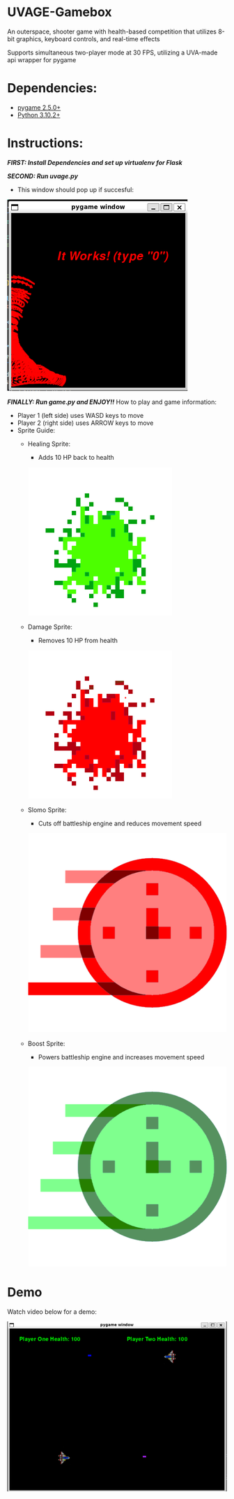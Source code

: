 # UVAGE-Gamebox
An outerspace, shooter game with health-based competition that utilizes 8-bit graphics, keyboard controls, and real-time effects

Supports simultaneous two-player mode at 30 FPS, utilizing a UVA-made api wrapper for pygame

# Dependencies:
- [pygame 2.5.0+](https://www.pygame.org/wiki/GettingStarted)
- [Python 3.10.2+](https://www.python.org/downloads/)

# Instructions:
**<em>FIRST: Install Dependencies and set up virtualenv for Flask</em>**

**<em>SECOND: Run uvage.py</em>**

 - This window should pop up if succesful:

![uvage test popup image](https://github.com/kodarfour/UVAGE-Gamebox/blob/main/uvagewindow.png?raw=true)

**<em>FINALLY: Run game.py and ENJOY!!</em>**
How to play and game information:
 - Player 1 (left side) uses WASD keys to move
 - Player 2 (right side) uses ARROW keys to move
 - Sprite Guide:
   - Healing Sprite:
     - Adds 10 HP back to health
     
     ![healthsprite image](https://github.com/kodarfour/UVAGE-Gamebox/blob/main/healthSprite.png?raw=true)
   - Damage Sprite:
     - Removes 10 HP from health
     
     ![damagesprite image](https://github.com/kodarfour/UVAGE-Gamebox/blob/main/damageSprite.png?raw=true)
   - Slomo Sprite:
     - Cuts off battleship engine and reduces movement speed
     
     ![slomosprite image](https://github.com/kodarfour/UVAGE-Gamebox/blob/main/slomoSprite.png?raw=true)
   - Boost Sprite:
     - Powers battleship engine and increases movement speed
     
     ![boostsprite image](https://github.com/kodarfour/UVAGE-Gamebox/blob/main/speedSprite.png?raw=true)

# Demo 

Watch video below for a demo:

[![Demo video thumbnail](https://github.com/kodarfour/UVAGE-Gamebox/blob/main/demothumbnail.png?raw=true)](https://www.youtube.com/watch?v=dvznsLTuLQg)